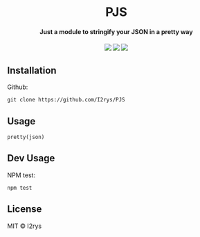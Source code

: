 <h1 align="center">PJS</h1>
<h4 align="center">Just a module to stringify your JSON in a pretty way<h4>
<p align="center">
	<a href="https://github.com/I2rys/PJS/blob/main/LICENSE"><img src="https://img.shields.io/github/license/I2rys/PJS?style=flat-square"></img></a>
	<a href="https://github.com/I2rys/PJS/issues"><img src="https://img.shields.io/github/issues/I2rys/PJS.svg"></img></a>
	<a href="https://nodejs.org/"><img src="https://img.shields.io/badge/-Nodejs-green?style=flat-square&logo=Node.js"></img></a>
</p>


## Installation
Github:

    git clone https://github.com/I2rys/PJS

## Usage
```
pretty(json)
```

## Dev Usage
NPM test:
```
npm test
```

## License
MIT © I2rys